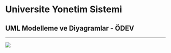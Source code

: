 # Universite Yonetim Sistemi
## UML Modelleme ve Diyagramlar - ÖDEV
----------------
![](https://raw.githubusercontent.com/iclalfeyza/JAVA/main/OOP/%C3%9Cni.%20Y%C3%B6n.%20Sist.3.jpg)
